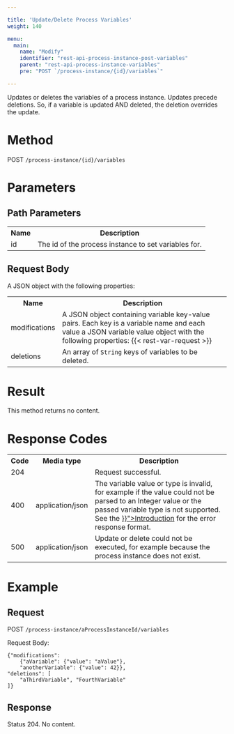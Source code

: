 ```yaml
---

title: 'Update/Delete Process Variables'
weight: 140

menu:
  main:
    name: "Modify"
    identifier: "rest-api-process-instance-post-variables"
    parent: "rest-api-process-instance-variables"
    pre: "POST `/process-instance/{id}/variables`"

---
```



Updates or deletes the variables of a process instance.
Updates precede deletions. So, if a variable is updated AND deleted, the deletion overrides the update.


# Method

POST `/process-instance/{id}/variables`


# Parameters

## Path Parameters

<table class="table table-striped">
  <tr>
    <th>Name</th>
    <th>Description</th>
  </tr>
  <tr>
    <td>id</td>
    <td>The id of the process instance to set variables for.</td>
  </tr>
</table>


## Request Body

A JSON object with the following properties:

<table class="table table-striped">
  <tr>
    <th>Name</th>
    <th>Description</th>
  </tr>
  <tr>
    <td>modifications</td>
    <td>A JSON object containing variable key-value pairs. Each key is a variable name and each value a JSON variable value object with the following properties:
    {{< rest-var-request >}}
  </tr>
  <tr>
    <td>deletions</td>
    <td>An array of <code>String</code> keys of variables to be deleted.</td>
  </tr>
</table>


# Result

This method returns no content.


# Response Codes

<table class="table table-striped">
  <tr>
    <th>Code</th>
    <th>Media type</th>
    <th>Description</th>
  </tr>
  <tr>
    <td>204</td>
    <td></td>
    <td>Request successful.</td>
  </tr>
  <tr>
    <td>400</td>
    <td>application/json</td>
    <td>The variable value or type is invalid, for example if the value could not be parsed to an Integer value or the passed variable type is not supported. See the <a href="{{< ref "/reference/rest/overview/_index.md#error-handling" >}}">Introduction</a> for the error response format.</td>
  </tr>
  <tr>
    <td>500</td>
    <td>application/json</td>
    <td>Update or delete could not be executed, for example because the process instance does not exist.</td>
  </tr>
</table>


# Example

## Request

POST `/process-instance/aProcessInstanceId/variables`

Request Body:

    {"modifications":
        {"aVariable": {"value": "aValue"},
        "anotherVariable": {"value": 42}},
    "deletions": [
        "aThirdVariable", "FourthVariable"
    ]}

## Response

Status 204. No content.
